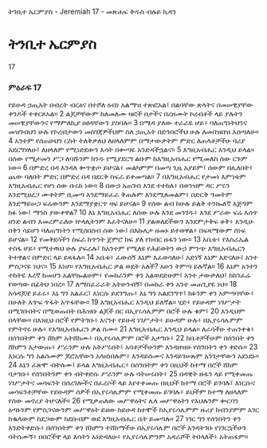 ﻿
 ትንቢተ ኤርምያስ - Jeremiah 17 - መጽሐፍ ቅዱስ ብሉይ ኪዳን
# ትንቢተ ኤርምያስ
17
### ምዕራፍ 17
 የይሁዳ ኃጢአት በብረት ብርዕና በተሾለ ዕብነ አልማዝ ተጽፎአል፤ በልባቸው ጽላትና በመሠዊያቸው ቀንዶች ተቀርጾአል።
2  ልጆቻቸውም ከለመለሙ ዛፎች በታችና በረዘሙት ኮረብቶች ላይ ያሉትን መሠዊያቸውንና የማምለኪያ ዐፀዳቸውን ያስባሉ።
3  በሜዳ ያለው ተራራዬ ሆይ፥ ባለጠግነትህንና መዝገብህን ሁሉ የኮረብታውን መስገጃዎችህም ስለ ኃጢአት በድንበሮችህ ሁሉ ለመበዝበዝ እሰጣለሁ።
4  አንተም የሰጠሁህን ርስት ትለቅቃለህ ለዘላለምም በማታውቃትም ምድር ለጠላቶቻችሁ ባሪያ አደርግሃለሁ፤ ለዘላለም የሚነድደውን እሳት በቍጣዬ አንድዳችኋልና።
5  እግዚአብሔር እንዲህ ይላል። በሰው የሚታመን ሥጋ ለባሹንም ክንዱ የሚያደርግ ልቡም ከእግዚአብሔር የሚመለስ ሰው ርጉም ነው።
6  በምድረ በዳ እንዳለ ቍጥቋጦ ይሆናል፥ መልካምም በመጣ ጊዜ አያይም፤ ሰውም በሌለበት፥ ጨው ባለበት ምድር በምድረ በዳ በደርቅ ስፍራ ይቀመጣል።
7  በእግዚአብሔር የታመነ እምነቱም እግዚአብሔር የሆነ ሰው ቡሩክ ነው።
8  በውኃ አጠገብ እንደ ተተከለ፥ በወንዝም ዳር ሥሩን እንደሚዘረጋ ሙቀትም ሲመጣ እንደማይፈራ ቅጠሉም እንደሚለመልም፥ በድርቅ ዓመትም እንደማይሠጋ ፍሬውንም እንደማያቋርጥ ዛፍ ይሆናል።
9  የሰው ልብ ከሁሉ ይልቅ ተንኰለኛ እጅግም ክፉ ነው፤ ማንስ ያውቀዋል?
10  እኔ እግዚአብሔር ለሰው ሁሉ እንደ መንገዱ፥ እንደ ሥራው ፍሬ እሰጥ ዘንድ ልብን እመረምራለሁ ኵላሊትንም እፈትናለሁ።
11  ያልወለደችውን እንደምታቅፍ ቆቅ፥ እንዲሁ በቅን ሳይሆን ባለጠግነትን የሚሰበስብ ሰው ነው፤ በእኩሌታ ዘመኑ ይተወዋል፥ በፍጻሜውም ሰነፍ ይሆናል።
12  የመቅደሳችን ስፍራ ከጥንት ጀምሮ ክፍ ያለ የክብር ዙፋን ነው።
13  አቤቱ፥ የእስራኤል ተስፋ ሆይ፥ የሚተዉህ ሁሉ ያፍራሉ፤ ከአንተም የሚለዩ የሕይወትን ውኃ ምንጭ እግዚአብሔርን ትተዋልና በምድር ላይ ይጻፋሉ።
14  አቤቱ፥ ፈውሰኝ እኔም እፈወሳለሁ፤ አድነኝ እኔም እድናለሁ፤ አንተ ምስጋናዬ ነህና።
15  እነሆ። የእግዚአብሔር ቃል ወዴት አለች? አሁን ትምጣ ይሉኛል።
16  እኔም አንተን ተከትዬ እረኛ ከመሆን አልቸኰልሁም፥ የመከራንም ቀን አልወደድሁም፤ አንተ ታውቃለህ፤ ከከንፈሬ የወጣው በፊትህ ነበረ።
17  ለማስፈራራት አትሁንብኝ፤ በመከራ ቀን አንተ መጠጊያዬ ነህ።
18  አሳዳጆቼ ይፈሩ፥ እኔ ግን አልፈር፤ እነርሱ ይደንግጡ፥ እኔ ግን አልደንግጥ፤ ክፉንም ቀን አምጣባቸው፥ በሁለት እጥፍ ጥፋት አጥፋቸው።
19  እግዚአብሔር እንዲህ ይለኛል። ሂድ፥ የይሁዳም ነገሥታት በሚገቡበትና በሚወጡበት በሕዝቡ ልጆች በር በኢየሩሳሌምም በሮች ሁሉ ቁም፤
20  እንዲህም በላቸው። በእነዚህ በሮች የምትገቡ፥ እናንተ የይሁዳ ነገሥታት፥ ይሁዳም ሁሉ፥ በኢየሩሳሌምም የምትኖሩ ሁሉ፥ የእግዚአብሔርን ቃል ስሙ።
21  እግዚአብሔር እንዲህ ይላል። ለራሳችሁ ተጠንቀቁ፥ በሰንበትም ቀን ሸክም አትሸከሙ፥ በኢየሩሳሌምም በሮች አታግቡ፥
22  ከቤቶቻችሁም በሰንበት ቀን ሸክምን አታውጡ፥ ሥራንም ሁሉ አትሥሩበት፤ አባቶቻችሁንም እንዳዘዝሁ የሰንበትን ቀን ቀድሱ።
23  እነርሱ ግን አልሰሙም ጆሮአቸውን አላዘነበሉም፥ እንዳይሰሙና እንዳይገሠጹም አንገታቸውን አደነደኑ።
24  እኔን ፈጽሞ ብትሰሙ፤ ይላል እግዚአብሔር፥ በሰንበትም ቀን በዚህች ከተማ በሮች ሸክም ባታገቡ፥ የሰንበትንም ቀን ብትቀድሱ ሥራንም ሁሉ ባትሠሩበት፥
25  በዳዊት ዙፋን ላይ የሚቀመጡ ነገሥታትና መሳፍንት በሰረገሎችና በፈረሶች ላይ እየተቀመጡ በዚህች ከተማ በሮች ይገባሉ፤ እነርሱና መሳፍንቶቻቸው የይሁዳም ሰዎች በኢየሩሳሌምም የሚቀመጡ ይገባሉ፥ ይህችም ከተማ ለዘላለም የሰው መኖሪያ ትሆናለች።
26  የሚቃጠለው መሥዋዕትና ሌላ መሥዋዕትን የእህሉንም ቍርባን ዕጣኑንም የምስጋናውንም መሥዋዕት ይዘው ከይሁዳ ከተሞች ከኢየሩሳሌምም ዙሪያ ከብንያምም አገር ከቈላውም ከደጋውም ከደቡብም ወደ እግዚአብሔር ቤት ይመጣሉ።
27  ነገር ግን የሰንበትን ቀን እንድትቀድሱ፥ በሰንበትም ቀን ሸክምን ተሸክማችሁ በኢየሩሳሌም በሮች እንዳትገቡ የነገርኋችሁን ባትሰሙኝ፥ በበሮችዋ ላይ እሳትን አነድዳለሁ፥ የኢየሩሳሌምንም አዳራሾች ትበላለች፥ አትጠፋም።
